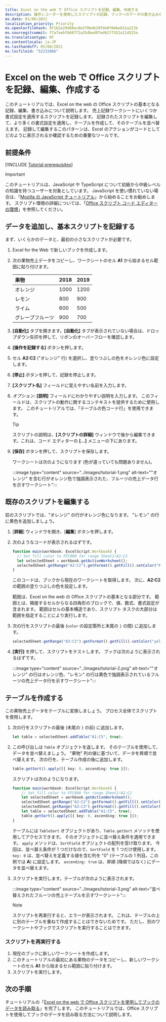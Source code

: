 ```yaml
---
title: Excel on the web で Office スクリプトを記録、編集、作成する
description: 操作レコーダーを使用したスクリプトの記録、ブックへのデータの書き込みなど、Office スクリプトの基本について説明したチュートリアル。
ms.date: 01/06/2021
localization_priority: Priority
ms.openlocfilehash: 9f1b2e29d60ec0e370bdb29fde0f04be831a222b
ms.sourcegitcommit: f7a7aebfb687f2a35dbed07ed62ff352a114525a
ms.translationtype: HT
ms.contentlocale: ja-JP
ms.lasthandoff: 05/06/2021
ms.locfileid: "52232866"
---
```

# <a name="record-edit-and-create-office-scripts-in-excel-on-the-web"></a>Excel on the web で Office スクリプトを記録、編集、作成する

このチュートリアルでは、Excel on the web の Office スクリプトの基本となる記録、編集、書き込みについて説明します。 売上記録ワークシートにいくつか書式設定を適用するスクリプトを記録します。 記録されたスクリプトを編集して、より多くの書式設定を適用し、テーブルを作成して、そのテーブルを並べ替えます。 記録して編集するこのパターンは、Excel のアクションがコードとしてどのように表示されるか確認するための重要なツールです。

## <a name="prerequisites"></a>前提条件

[!INCLUDE [Tutorial prerequisites](../includes/tutorial-prerequisites.md)]

> [!IMPORTANT]
> このチュートリアルは、JavaScript や TypeScript について初級から中級レベルの知識を持つユーザーを対象としています。 JavaScript を使い慣れていない場合は、「[Mozilla の JavaScript チュートリアル](https://developer.mozilla.org/docs/Web/JavaScript/Guide/Introduction)」から始めることをお勧めします。 スクリプト環境の詳細については、「[Office スクリプト コード エディターの環境](../overview/code-editor-environment.md)」を参照してください。

## <a name="add-data-and-record-a-basic-script"></a>データを追加し、基本スクリプトを記録する

まず、いくらかのデータと、最初の小さなスクリプトが必要です。

1. Excel for the Web で新しいブックを作成します。
2. 次の果物売上データをコピーし、ワークシートのセル **A1** から始まるセル範囲に貼り付けます。

    |果物 |2018 |2019 |
    |:---|:---|:---|
    |オレンジ |1000 |1200 |
    |レモン |800 |900 |
    |ライム |600 |500 |
    |グレープフルーツ |900 |700 |

3. **[自動化]** タブを開きます。**[自動化]** タブが表示されていない場合は、ドロップダウン矢印を押して、リボンのオーバーフローを確認します。
4. **[操作を記録する]** ボタンを押します。
5. セル **A2:C2** ("オレンジ" 行) を選択し、塗りつぶしの色をオレンジ色に設定します。
6. **[停止]** ボタンを押して、記録を停止します。
7. **[スクリプト名]** フィールドに覚えやすい名前を入力します。
8. *オプション:* **[説明]** フィールドにわかりやすい説明を入力します。 このフィールドは、スクリプトの動作に関するコンテキストを提供するために使用します。 このチュートリアルでは、「テーブルの色コード行」を使用できます。

   > [!TIP]
   > スクリプトの説明は、**[スクリプトの詳細]** ウィンドウで後から編集できます。これは、コード エディターの **[...]** メニューの下にあります。

9. **[保存]** ボタンを押して、スクリプトを保存します。

    ワークシートは次のようになります (色が違っていても問題ありません)。

    :::image type="content" source="../images/tutorial-1.png" alt-text="&quot;オレンジ&quot; を含む行がオレンジ色で強調表示された、フルーツの売上データ行を示すワークシート":::

## <a name="edit-an-existing-script"></a>既存のスクリプトを編集する

前のスクリプトでは、"オレンジ" の行がオレンジ色になります。 "レモン" の行に黄色を追加しましょう。

1. [**詳細**] ウィンドウを開き、[**編集**] ボタンを押します。
2. 次のようなコードが表示されるはずです。

    ```TypeScript
    function main(workbook: ExcelScript.Workbook) {
      // Set fill color to FFC000 for range Sheet1!A2:C2
      let selectedSheet = workbook.getActiveWorksheet();
      selectedSheet.getRange("A2:C2").getFormat().getFill().setColor("FFC000");
    }
    ```

    このコードは、ブックから現在のワークシートを取得します。 次に、**A2:C2** の範囲の塗りつぶしの色を設定します。

    範囲は、Excel on the web の Office スクリプトの基本となる部分です。 範囲とは、隣接するセルからなる四角形のブロックで、値、数式、書式設定が含まれます。 範囲はセルの基本構造であり、スクリプト タスクの大部分は範囲を指定することにより実行します。

3. 次の行をスクリプトの最後 (`color` の設定箇所と末尾の `}` の間) に追加します。

    ```TypeScript
    selectedSheet.getRange("A3:C3").getFormat().getFill().setColor("yellow");
    ```

4. **[実行]** を押して、スクリプトをテストします。 ブックは次のように表示されるはずです。

    :::image type="content" source="../images/tutorial-2.png" alt-text="&quot;オレンジ&quot; の行はオレンジ色、&quot;レモン&quot; の行は黄色で強調表示されているフルーツの売上データ行を示すワークシート":::

## <a name="create-a-table"></a>テーブルを作成する

この果物売上データをテーブルに変換しましょう。 プロセス全体でスクリプトを使用します。

1. 次の行をスクリプトの最後 (末尾の `}` の前) に追加します。

    ```TypeScript
    let table = selectedSheet.addTable("A1:C5", true);
    ```

2. この呼び出しは `Table` オブジェクトを返します。 そのテーブルを使用して、データを並べ替えましょう。 "果物" 列の値に基づいて、データを昇順で並べ替えます。 次の行を、テーブル作成の後に追加します。

    ```TypeScript
    table.getSort().apply([{ key: 0, ascending: true }]);
    ```

    スクリプトは次のようになります。

    ```TypeScript
    function main(workbook: ExcelScript.Workbook) {
        // Set fill color to FFC000 for range Sheet1!A2:C2
        let selectedSheet = workbook.getActiveWorksheet();
        selectedSheet.getRange("A2:C2").getFormat().getFill().setColor("FFC000");
        selectedSheet.getRange("A3:C3").getFormat().getFill().setColor("yellow");
        let table = selectedSheet.addTable("A1:C5", true);
        table.getSort().apply([{ key: 0, ascending: true }]);
    }
    ```

    テーブルには `TableSort` オブジェクトがあり、`Table.getSort` メソッドを使用してアクセスできます。 そのオブジェクトに並べ替え条件を適用できます。 `apply` メソッドは、`SortField` オブジェクトの配列を受け取ります。 今回は、並べ替え条件が 1 つだけなので、`SortField` を 1 つだけ使用します。 `key: 0` は、並べ替えを定義する値を含む列を "0" (テーブルの 1 列目。この例では **A**) に設定します。 `ascending: true` は、昇順 (降順ではなく) にデータを並べ替えます。

3. スクリプトを実行します。テーブルが次のように表示されます。

    :::image type="content" source="../images/tutorial-3.png" alt-text="並べ替えされたフルーツの売上テーブルを示すワークシート":::

    > [!NOTE]
    > スクリプトを再実行すると、エラーが表示されます。 これは、テーブルの上に別のテーブルを重ねて作成することはできないためです。 ただし、別のワークシートやブックでスクリプトを実行することはできます。

### <a name="re-run-the-script"></a>スクリプトを再実行する

1. 現在のブックに新しいワークシートを作成します。
2. このチュートリアルの最初にある果物のデータをコピーし、新しいワークシートのセル **A1** から始まるセル範囲に貼り付けます。
3. スクリプトを実行します。

## <a name="next-steps"></a>次の手順

チュートリアルの「[Excel on the web で Office スクリプトを使用してブックのデータを読み取る](excel-read-tutorial.md)」を完了します。 このチュートリアルでは、Office スクリプトを使用してブックのデータを読み取る方法について説明します。
